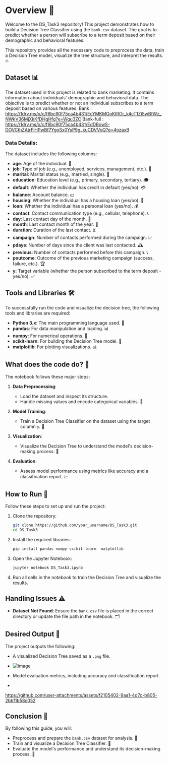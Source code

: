 # Overview 📝
Welcome to the DS_Task3 repository! This project demonstrates how to build a Decision Tree Classifier using the `bank.csv` dataset. The goal is to predict whether a person will subscribe to a term deposit based on their demographic and behavioral features.

This repository provides all the necessary code to preprocess the data, train a Decision Tree model, visualize the tree structure, and interpret the results. 🔥

## Dataset 📊
The dataset used in this project is related to bank marketing. It contains information about individuals' demographic and behavioral data. The objective is to predict whether or not an individual subscribes to a term deposit based on various features.
Bank : https://1drv.ms/x/c/f6bc90f75ca4b431/EcYMKMGoKIROr_k4cT1Zi5wBfWz_NWkV36MjXkKfDHgHfg?e=Wgu3ZC
Bank-full : https://1drv.ms/x/c/f6bc90f75ca4b431/EdDBowS-DOVCthZAtrFiHPwBf7YgoSx0YsP9g_kuCDVVoQ?e=4ozaxB


### Data Details:
The dataset includes the following columns:

- **age**: Age of the individual. 🎂
- **job**: Type of job (e.g., unemployed, services, management, etc.). 💼
- **marital**: Marital status (e.g., married, single). 💍
- **education**: Education level (e.g., primary, secondary, tertiary). 🎓
- **default**: Whether the individual has credit in default (yes/no). 💳
- **balance**: Account balance. 💵
- **housing**: Whether the individual has a housing loan (yes/no). 🏡
- **loan**: Whether the individual has a personal loan (yes/no). 💰
- **contact**: Contact communication type (e.g., cellular, telephone). 📞
- **day**: Last contact day of the month. 📅
- **month**: Last contact month of the year. 📆
- **duration**: Duration of the last contact. ⏳
- **campaign**: Number of contacts performed during the campaign. 📈
- **pdays**: Number of days since the client was last contacted. 🕰️
- **previous**: Number of contacts performed before this campaign. 📞
- **poutcome**: Outcome of the previous marketing campaign (success, failure, etc.). 🏆
- **y**: Target variable (whether the person subscribed to the term deposit - yes/no). ✅

## Tools and Libraries 🛠️
To successfully run the code and visualize the decision tree, the following tools and libraries are required:

- **Python 3.x**: The main programming language used. 🐍
- **pandas**: For data manipulation and loading. 📊
- **numpy**: For numerical operations. 🔢
- **scikit-learn**: For building the Decision Tree model. 🧠
- **matplotlib**: For plotting visualizations. 📊

## What does the code do? 🤖
The notebook follows these major steps:

1. **Data Preprocessing**:
   - Load the dataset and inspect its structure.
   - Handle missing values and encode categorical variables. 🔧

2. **Model Training**:
   - Train a Decision Tree Classifier on the dataset using the target column `y`. 🌟

3. **Visualization**:
   - Visualize the Decision Tree  to understand the model's decision-making process. 🌱

4. **Evaluation**:
   - Assess model performance using metrics like accuracy and a classification report. 📈

## How to Run 🚀
Follow these steps to set up and run the project:

1. Clone the repository:
   ```bash
   git clone https://github.com/your_username/DS_Task3.git
   cd DS_Task3
   ```

2. Install the required libraries:
   ```bash
   pip install pandas numpy scikit-learn  matplotlib
   ```

3. Open the Jupyter Notebook:
   ```bash
   jupyter notebook DS_Task3.ipynb
   ```

4. Run all cells in the notebook to train the Decision Tree and visualize the results.

## Handling Issues ⚠️
- **Dataset Not Found**: Ensure the `bank.csv` file is placed in the correct directory or update the file path in the notebook. 🗂️

## Desired Output 🎯
The project outputs the following:

- A visualized Decision Tree saved as a `.png` file.
- ![image](https://github.com/user-attachments/assets/54dcab76-b545-4d8a-9fe9-4dab02af71d7)

- Model evaluation metrics, including accuracy and classification report.
- 

https://github.com/user-attachments/assets/f2105402-9aa1-4d7c-b805-2bbf1b58c052



## Conclusion 🎉
By following this guide, you will:
- Preprocess and prepare the `bank.csv` dataset for analysis. 🔧
- Train and visualize a Decision Tree Classifier. 🌟
- Evaluate the model's performance and understand its decision-making process. 🌳
